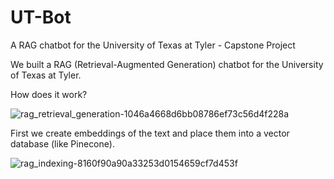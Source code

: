 # UT-Bot
A RAG chatbot for the University of Texas at Tyler - Capstone Project

We built a RAG (Retrieval-Augmented Generation) chatbot for the University of Texas at Tyler.

How does it work?

![rag_retrieval_generation-1046a4668d6bb08786ef73c56d4f228a](https://github.com/Riddlcal/UT-Bot/assets/127689960/6c712ef6-687c-4668-881d-261f2cf850ac)

First we create embeddings of the text and place them into a vector database (like Pinecone).

![rag_indexing-8160f90a90a33253d0154659cf7d453f](https://github.com/Riddlcal/UT-Bot/assets/127689960/6f951cdc-97b9-4c21-8116-9769be552936)
